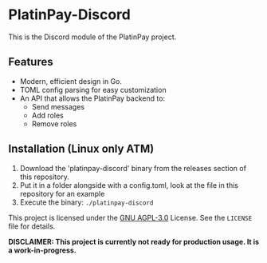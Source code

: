 # PlatinPay-Discord
This is the Discord module of the PlatinPay project.

## Features
- Modern, efficient design in Go.
- TOML config parsing for easy customization
- An API that allows the PlatinPay backend to:
    - Send messages
    - Add roles
    - Remove roles

## Installation (Linux only ATM)
1. Download the 'platinpay-discord' binary from the releases section of this repository.
2. Put it in a folder alongside with a config.toml, look at the file in this repository for an example
3. Execute the binary: `./platinpay-discord`

This project is licensed under the [GNU AGPL-3.0](LICENSE) License. See the `LICENSE` file for details.

**DISCLAIMER: This project is currently not ready for production usage. It is a work-in-progress.**